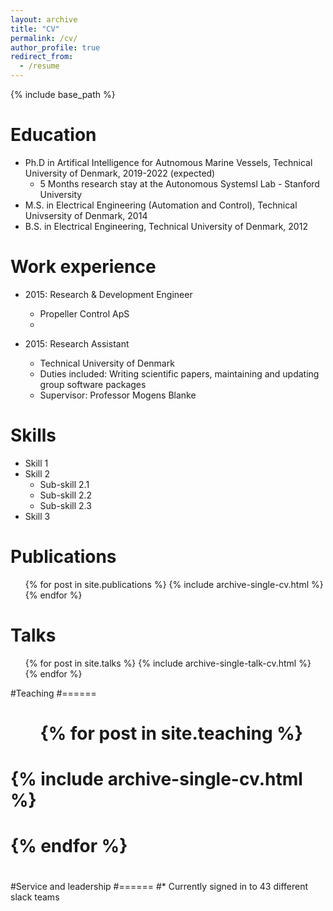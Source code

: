 ```yaml
---
layout: archive
title: "CV"
permalink: /cv/
author_profile: true
redirect_from:
  - /resume
---
```


{% include base_path %}

Education
======
* Ph.D in Artifical Intelligence for Autnomous Marine Vessels, Technical University of Denmark, 2019-2022 (expected)
  * 5 Months research stay at the Autonomous Systemsl Lab - Stanford University
* M.S. in Electrical Engineering (Automation and Control), Technical Univsersity of Denmark, 2014
* B.S. in Electrical Engineering, Technical University of Denmark, 2012

Work experience
======
* 2015: Research & Development Engineer
  * Propeller Control ApS
  *  

* 2015: Research Assistant
  * Technical University of Denmark
  * Duties included: Writing scientific papers, maintaining and updating group software packages
  * Supervisor: Professor Mogens Blanke
  
Skills
======
* Skill 1
* Skill 2
  * Sub-skill 2.1
  * Sub-skill 2.2
  * Sub-skill 2.3
* Skill 3

Publications
======
  <ul>{% for post in site.publications %}
    {% include archive-single-cv.html %}
  {% endfor %}</ul>
  
Talks
======
  <ul>{% for post in site.talks %}
    {% include archive-single-talk-cv.html %}
  {% endfor %}</ul>
  
#Teaching
#======
#  <ul>{% for post in site.teaching %}
#    {% include archive-single-cv.html %}
#  {% endfor %}</ul>
#  
#Service and leadership
#======
#* Currently signed in to 43 different slack teams
